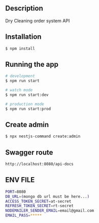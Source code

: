 ## Description

Dry Cleaning order system API

## Installation

```bash
$ npm install
```

## Running the app

```bash
# development
$ npm run start

# watch mode
$ npm run start:dev

# production mode
$ npm run start:prod
```

## Create admin

```bash
$ npx nestjs-command create:admin
```

## Swagger route
```bash
http://localhost:8080/api-docs
```

## ENV FILE
```bash
PORT=8080
DB_URL=(mongo db url must be here...)
ACCESS_TOKEN_SECRET=at-secret
REFRESH_TOKEN_SECRET=rt-secret
NODEMAILER_SENDER_EMAIL=email@gmail.com
EMAIL_PASS=*****
```